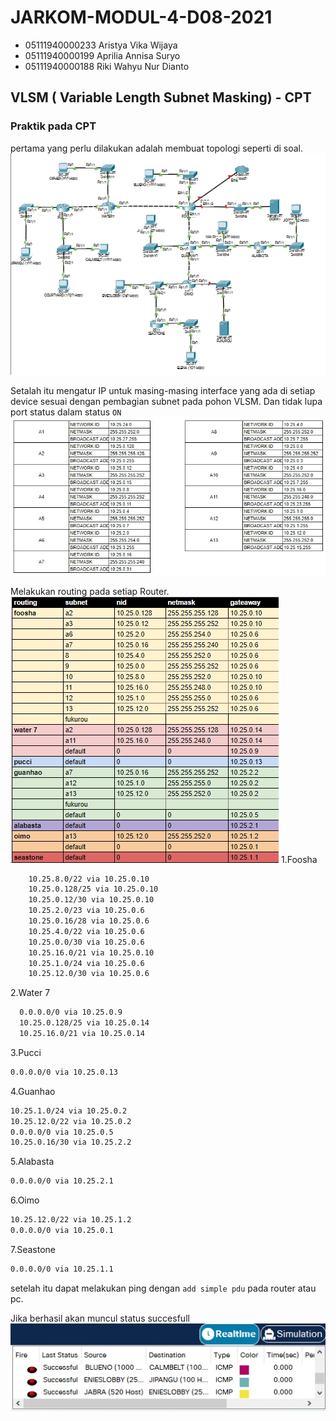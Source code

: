 # JARKOM-MODUL-4-D08-2021
- 05111940000233 Aristya Vika Wijaya
- 05111940000199	Aprilia Annisa Suryo
- 05111940000188	Riki Wahyu Nur Dianto

## VLSM ( Variable Length Subnet Masking) - CPT

### Praktik pada CPT
pertama yang perlu dilakukan adalah membuat topologi seperti di soal.
![1](topologicpt.jpg)

Setalah itu mengatur IP untuk masing-masing interface yang ada di setiap device sesuai dengan pembagian subnet pada pohon VLSM. Dan tidak lupa port status dalam status `ON`
![1](ipvlsm.jpg)

Melakukan routing pada setiap Router.
![1](routevlsm.jpg)
1.Foosha
``` bash
    10.25.8.0/22 via 10.25.0.10
    10.25.0.128/25 via 10.25.0.10
    10.25.0.12/30 via 10.25.0.10
    10.25.2.0/23 via 10.25.0.6
    10.25.0.16/28 via 10.25.0.6
    10.25.4.0/22 via 10.25.0.6
    10.25.0.0/30 via 10.25.0.6
    10.25.16.0/21 via 10.25.0.10
    10.25.1.0/24 via 10.25.0.6
    10.25.12.0/30 via 10.25.0.6
```

2.Water 7
``` bash
  0.0.0.0/0 via 10.25.0.9
  10.25.0.128/25 via 10.25.0.14
  10.25.16.0/21 via 10.25.0.14
```

3.Pucci
``` bash
0.0.0.0/0 via 10.25.0.13
```

4.Guanhao
``` bash
10.25.1.0/24 via 10.25.0.2
10.25.12.0/22 via 10.25.0.2
0.0.0.0/0 via 10.25.0.5
10.25.0.16/30 via 10.25.2.2
```

5.Alabasta
``` bash
0.0.0.0/0 via 10.25.2.1
```

6.Oimo
``` bash
10.25.12.0/22 via 10.25.1.2
0.0.0.0/0 via 10.25.0.1
```

7.Seastone
``` bash
0.0.0.0/0 via 10.25.1.1
```

setelah itu dapat melakukan ping dengan `add simple pdu` pada router atau pc.

Jika berhasil akan muncul status succesfull
![1](pingvlsm.jpg)
